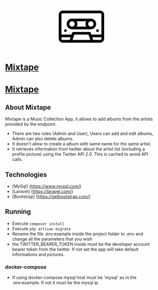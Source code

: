 <p align="center">
    <a href="http://mixtape.ga" target="_blank">
        <img src="https://raw.githubusercontent.com/2br/mixtape/main/public/images/logo.png" width="150">
            <h1>Mixtape</h1>
    </a>
</p>
<p align="center">
    <a href="http://mixtape.ga" target="_blank">
            <h1>Mixtape</h1>
    </a>
</p>

## About Mixtape

Mixtape is a Music Collection App, it allows to add albums from the artists provided by the endpoint.

- There are two roles (Admin and User), Users can add and edit albums, Admin can also delete albums.
- It doesn't allow to create a album with same name for the same artist.
- It retrieves information from twitter about the artist list (including a profile picture) using the Twitter API 2.0. This is cached to avoid API calls.


## Technologies
- [MySql] (https://www.mysql.com/)
- [Laravel] (https://laravel.com/)
- [Bootstrap] (https://getbootstrap.com/)

## Running
- Execute ```composer install```
- Execute ```php artisan migrate```
- Rename the file .env.example inside the project folder to .env and change all the parameters that you wish
- the TWITTER_BEARER_TOKEN inside must be the developer account bearer token from the twitter. If not set the app will take default informations and pictures.

### docker-compose
- If using docker-compose mysql host must be 'mysql' as in the .env.example. If not it must be the mysql ip.


